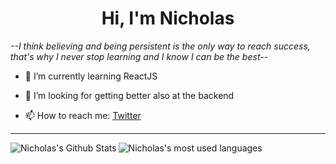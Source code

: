 <h1 align="center">Hi, I'm Nicholas </h1>

<em>--I think believing and being persistent is the only way to reach success, that's why I never stop learning and I know I can be the best--</em>

- 🌱 I’m currently learning ReactJS

- 🤔 I’m looking for getting better also at the backend

- 📫 How to reach me: <a href="https://twitter.com/NicholasCosta04">Twitter</a>

---

<img align="left" alt="Nicholas's Github Stats" src="https://github-readme-stats.vercel.app/api?username=nicholascostadev&show_icons=true&hide_border=true" />
<img align="left" alt="Nicholas's most used languages" src="https://github-readme-stats.vercel.app/api/top-langs/?username=nicholascostadev&layout=compact">
